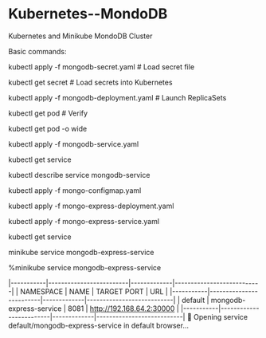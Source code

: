 # Kubernetes--MondoDB
Kubernetes and Minikube MondoDB Cluster

Basic commands:

kubectl apply -f mongodb-secret.yaml        # Load secret file

kubectl get secret                          # Load secrets into Kubernetes

kubectl apply -f mongodb-deployment.yaml    # Launch ReplicaSets

kubectl get pod                             # Verify

kubectl get pod -o wide

kubectl apply -f mongodb-service.yaml

kubectl get service

kubectl describe service mongodb-service

kubectl apply -f mongo-configmap.yaml   

kubectl apply -f mongo-express-deployment.yaml    

kubectl apply -f mongo-express-service.yaml    

kubectl get service

minikube service mongodb-express-service

%minikube service mongodb-express-service

|-----------|-------------------------|-------------|---------------------------|
| NAMESPACE |          NAME           | TARGET PORT |            URL            |
|-----------|-------------------------|-------------|---------------------------|
| default   | mongodb-express-service |        8081 | http://192.168.64.2:30000 |
|-----------|-------------------------|-------------|---------------------------|
🎉  Opening service default/mongodb-express-service in default browser...


